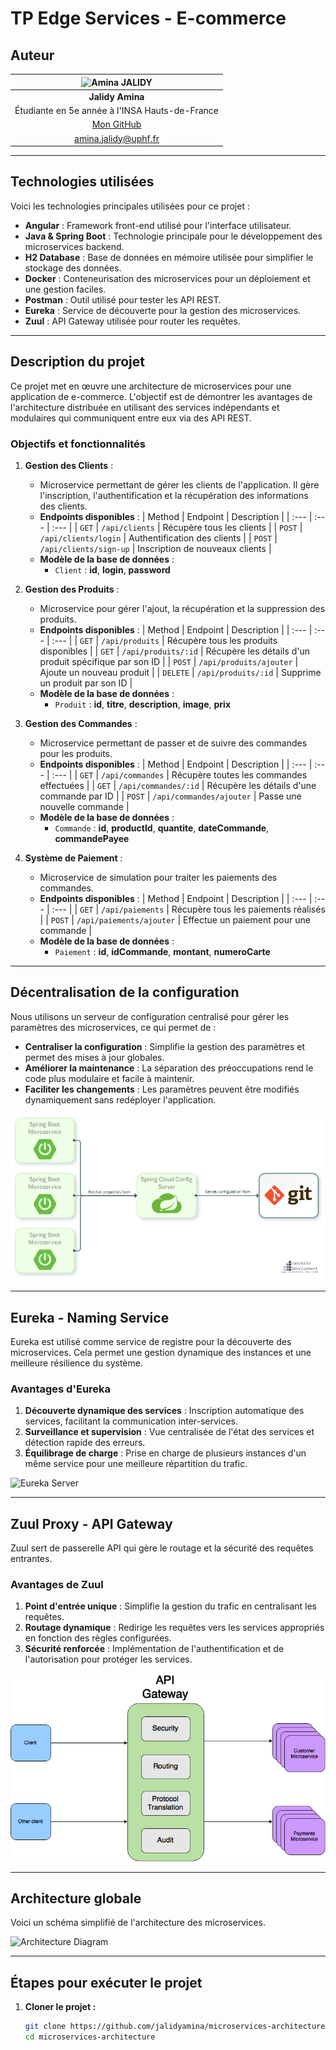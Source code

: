 # TP Edge Services - E-commerce 

## Auteur
| ![Amina JALIDY](https://avatars.githubusercontent.com/u/103306906?v=4) |
| :--------------: |
| **Jalidy Amina** |
| Étudiante en 5e année à l'INSA Hauts-de-France |
| [Mon GitHub](https://github.com/jalidyamina) |
| amina.jalidy@uphf.fr |

---

## Technologies utilisées

Voici les technologies principales utilisées pour ce projet :

- **Angular** : Framework front-end utilisé pour l'interface utilisateur.
- **Java & Spring Boot** : Technologie principale pour le développement des microservices backend.
- **H2 Database** : Base de données en mémoire utilisée pour simplifier le stockage des données.
- **Docker** : Conteneurisation des microservices pour un déploiement et une gestion faciles.
- **Postman** : Outil utilisé pour tester les API REST.
- **Eureka** : Service de découverte pour la gestion des microservices.
- **Zuul** : API Gateway utilisée pour router les requêtes.

---

## Description du projet

Ce projet met en œuvre une architecture de microservices pour une application de e-commerce. L'objectif est de démontrer les avantages de l'architecture distribuée en utilisant des services indépendants et modulaires qui communiquent entre eux via des API REST.

### Objectifs et fonctionnalités

1. **Gestion des Clients** : 
   - Microservice permettant de gérer les clients de l'application. Il gère l'inscription, l'authentification et la récupération des informations des clients.
   - **Endpoints disponibles** :
     | Method | Endpoint | Description |
     | :--- | :--- | :--- |
     | `GET` | `/api/clients` | Récupère tous les clients |
     | `POST` | `/api/clients/login` | Authentification des clients |
     | `POST` | `/api/clients/sign-up` | Inscription de nouveaux clients |
   - **Modèle de la base de données** : 
     - `Client` : **id**, **login**, **password**

2. **Gestion des Produits** : 
   - Microservice pour gérer l'ajout, la récupération et la suppression des produits.
   - **Endpoints disponibles** :
     | Method | Endpoint | Description |
     | :--- | :--- | :--- |
     | `GET` | `/api/produits` | Récupère tous les produits disponibles |
     | `GET` | `/api/produits/:id` | Récupère les détails d'un produit spécifique par son ID |
     | `POST` | `/api/produits/ajouter` | Ajoute un nouveau produit |
     | `DELETE` | `/api/produits/:id` | Supprime un produit par son ID |
   - **Modèle de la base de données** : 
     - `Produit` : **id**, **titre**, **description**, **image**, **prix**

3. **Gestion des Commandes** : 
   - Microservice permettant de passer et de suivre des commandes pour les produits.
   - **Endpoints disponibles** :
     | Method | Endpoint | Description |
     | :--- | :--- | :--- |
     | `GET` | `/api/commandes` | Récupère toutes les commandes effectuées |
     | `GET` | `/api/commandes/:id` | Récupère les détails d'une commande par ID |
     | `POST` | `/api/commandes/ajouter` | Passe une nouvelle commande |
   - **Modèle de la base de données** : 
     - `Commande` : **id**, **productId**, **quantite**, **dateCommande**, **commandePayee**

4. **Système de Paiement** : 
   - Microservice de simulation pour traiter les paiements des commandes.
   - **Endpoints disponibles** :
     | Method | Endpoint | Description |
     | :--- | :--- | :--- |
     | `GET` | `/api/paiements` | Récupère tous les paiements réalisés |
     | `POST` | `/api/paiements/ajouter` | Effectue un paiement pour une commande |
   - **Modèle de la base de données** : 
     - `Paiement` : **id**, **idCommande**, **montant**, **numeroCarte**

---

## Décentralisation de la configuration

Nous utilisons un serveur de configuration centralisé pour gérer les paramètres des microservices, ce qui permet de :
- **Centraliser la configuration** : Simplifie la gestion des paramètres et permet des mises à jour globales.
- **Améliorer la maintenance** : La séparation des préoccupations rend le code plus modulaire et facile à maintenir.
- **Faciliter les changements** : Les paramètres peuvent être modifiés dynamiquement sans redéployer l'application.

![Décentralisation de la Configuration](images/spring-cloud-config-server.png)

---

## Eureka - Naming Service

Eureka est utilisé comme service de registre pour la découverte des microservices. Cela permet une gestion dynamique des instances et une meilleure résilience du système.

### Avantages d'Eureka
1. **Découverte dynamique des services** : Inscription automatique des services, facilitant la communication inter-services.
2. **Surveillance et supervision** : Vue centralisée de l'état des services et détection rapide des erreurs.
3. **Équilibrage de charge** : Prise en charge de plusieurs instances d'un même service pour une meilleure répartition du trafic.

![Eureka Server](images/eureka.png)

---

## Zuul Proxy - API Gateway

Zuul sert de passerelle API qui gère le routage et la sécurité des requêtes entrantes.

### Avantages de Zuul
1. **Point d'entrée unique** : Simplifie la gestion du trafic en centralisant les requêtes.
2. **Routage dynamique** : Redirige les requêtes vers les services appropriés en fonction des règles configurées.
3. **Sécurité renforcée** : Implémentation de l'authentification et de l'autorisation pour protéger les services.

![Zuul API Gateway](images/zuul.png)

---

## Architecture globale

Voici un schéma simplifié de l'architecture des microservices.

![Architecture Diagram](images/archi-diagram.png)

---

## Étapes pour exécuter le projet

1. **Cloner le projet :**
   ```bash
   git clone https://github.com/jalidyamina/microservices-architecture.git
   cd microservices-architecture
